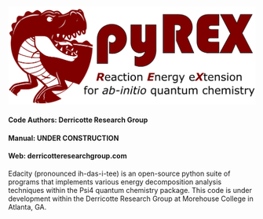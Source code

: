 ![pyrex](logos/pyrex_logo.png)

#### Code Authors: Derricotte Research Group

#### Manual: UNDER CONSTRUCTION
#### Web: derricotteresearchgroup.com

Edacity (pronounced ih-das-i-tee) is an open-source python suite of programs that implements various energy decomposition analysis techniques within the Psi4 quantum chemistry package. This code is under development within the Derricotte Research Group at Morehouse College in Atlanta, GA. 
